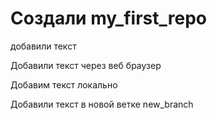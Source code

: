 # Создали my_first_repo

добавили текст

Добавили текст через веб браузер

Добавим текст локально

Добавили текст в новой ветке new_branch